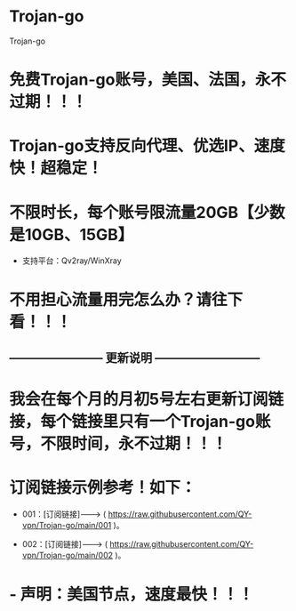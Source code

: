 # Trojan-go
Trojan-go

# 免费Trojan-go账号，美国、法国，永不过期！！！

# Trojan-go支持反向代理、优选IP、速度快！超稳定！

# 不限时长，每个账号限流量20GB【少数是10GB、15GB】

- 支持平台：Qv2ray/WinXray

# 不用担心流量用完怎么办？请往下看！！！

## ———————— 更新说明 —————————

# 我会在每个月的月初5号左右更新订阅链接，每个链接里只有一个Trojan-go账号，不限时间，永不过期！！！

# 订阅链接示例参考！如下：

- 001：[订阅链接]---> ( https://raw.githubusercontent.com/QY-vpn/Trojan-go/main/001 )。

- 002：[订阅链接]---> ( https://raw.githubusercontent.com/QY-vpn/Trojan-go/main/002 )。

# - 声明：美国节点，速度最快！！！



